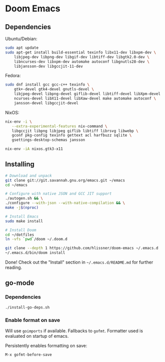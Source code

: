 # Doom Emacs

## Dependencies

Ubuntu/Debian:

```sh
sudo apt update
sudo apt-get install build-essential texinfo libx11-dev libxpm-dev \
    libjpeg-dev libpng-dev libgif-dev libtiff-dev libgtk2.0-dev \
    libncurses-dev libxpm-dev automake autoconf libgnutls28-dev \
    libjansson-dev libgccjit-11-dev
```

Fedora:

```sh
sudo dnf install gcc gcc-c++ texinfo \
    gtk+-devel gtk4-devel gnutls-devel \
    libjpeg-devel libpng-devel giflib-devel libtiff-devel libXpm-devel \
    ncurses-devel libX11-devel libXaw-devel make automake autoconf \
    jansson-devel libgccjit-devel
```

NixOS:

```sh
nix-env -i \
   --extra-experimental-features nix-command \
   libgccjit libpng libjpeg giflib libtiff librsvg libwebp \
   gconf pkg-config texinfo gettext acl harfbuzz sqlite \
   gsettings-desktop-schemas jansson

nix-env -iA nixos.gtk3-x11
```

## Installing

```sh
# Download and unpack
git clone git://git.savannah.gnu.org/emacs.git ~/emacs
cd ~/emacs

# Configure with native JSON and GCC JIT support
./autogen.sh && \
./configure --with-json --with-native-compilation && \
make -j$(nproc)

# Install Emacs
sudo make install

# Install Doom
cd ~/dotfiles
ln -vfs `pwd`/doom ~/.doom.d

git clone --depth 1 https://github.com/hlissner/doom-emacs ~/.emacs.d
~/.emacs.d/bin/doom install
```

Done! Check out the "Install" section in `~/.emacs.d/README.md` for further
reading.

## go-mode

### Dependencies

```sh
./install-go-deps.sh
```

### Enable format on save

Will use `goimports` if available. Fallbacks to `gofmt`. Formatter used is
evaluated on startup of emacs.

Persistently enables formatting on save:

```emacs
M-x gofmt-before-save
```

